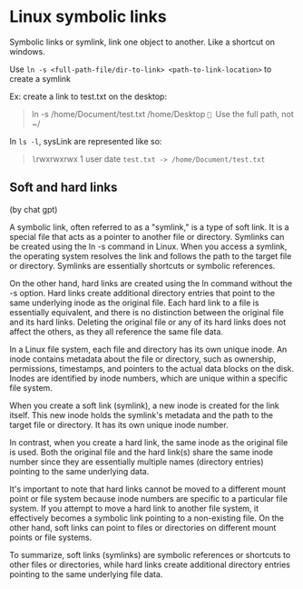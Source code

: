 # Linux symbolic links

Symbolic links or symlink, link one object to another. Like a shortcut on windows.

Use `ln -s <full-path-file/dir-to-link> <path-to-link-location>` to create a symlink

Ex: create a link to test.txt on the desktop:
> ln -s /home/Document/test.txt /home/Desktop
>` `Use the full path, not ~/

In `ls -l`, sysLink are represented like so:
> `l`rwxrwxrwx 1 user date `test.txt -> /home/Document/test.txt`

## Soft and hard links

(by chat gpt)

A symbolic link, often referred to as a "symlink," is a type of soft link. It is a special file that acts as a pointer to another file or directory. Symlinks can be created using the ln -s command in Linux. When you access a symlink, the operating system resolves the link and follows the path to the target file or directory. Symlinks are essentially shortcuts or symbolic references.

On the other hand, hard links are created using the ln command without the -s option. Hard links create additional directory entries that point to the same underlying inode as the original file. Each hard link to a file is essentially equivalent, and there is no distinction between the original file and its hard links. Deleting the original file or any of its hard links does not affect the others, as they all reference the same file data.

In a Linux file system, each file and directory has its own unique inode. An inode contains metadata about the file or directory, such as ownership, permissions, timestamps, and pointers to the actual data blocks on the disk. Inodes are identified by inode numbers, which are unique within a specific file system.

When you create a soft link (symlink), a new inode is created for the link itself. This new inode holds the symlink's metadata and the path to the target file or directory. It has its own unique inode number.

In contrast, when you create a hard link, the same inode as the original file is used. Both the original file and the hard link(s) share the same inode number since they are essentially multiple names (directory entries) pointing to the same underlying data.

It's important to note that hard links cannot be moved to a different mount point or file system because inode numbers are specific to a particular file system. If you attempt to move a hard link to another file system, it effectively becomes a symbolic link pointing to a non-existing file. On the other hand, soft links can point to files or directories on different mount points or file systems.

To summarize, soft links (symlinks) are symbolic references or shortcuts to other files or directories, while hard links create additional directory entries pointing to the same underlying file data.
